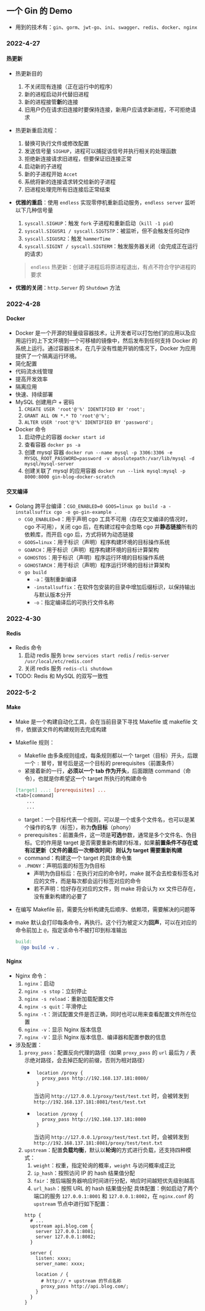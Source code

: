 ## 一个 Gin 的 Demo

- 用到的技术有：`gin`、`gorm`、`jwt-go`、`ini`、`swagger`、`redis`、`docker`、`nginx`

### 2022-4-27 

#### 热更新

- 热更新目的
  1. 不关闭现有连接（正在运行中的程序）
  2. 新的进程启动并代替旧进程
  3. 新的进程接管**新**的连接
  4. 旧用户仍在请求旧连接时要保持连接，新用户应请求新进程，不可拒绝请求
- 热更新重启流程：
  1. 替换可执行文件或修改配置
  2. 发送信号量 `SIGHUP`，进程可以捕捉该信号并执行相关的处理函数
  3. 拒绝新连接请求旧进程，但要保证旧连接正常
  4. 启动新的子进程
  5. 新的子进程开始 `Accet`
  6. 系统将新的连接请求转交给新的子进程
  7. 旧进程处理完所有旧连接后正常结束
- **优雅的重启**：使用 `endless` 实现零停机重新启动服务，`endless server` 监听以下几种信号量
  1. `syscall.SIGHUP`：触发 `fork` 子进程和重新启动（`kill -1 pid`）
  2. `syscall.SIGUSR1 / syscall.SIGTSTP`：被监听，但不会触发任何动作
  3. `syscall.SIGUSR2`：触发 `hammerTime`
  4. `syscall.SIGINT / syscall.SIGTERM`：触发服务器关闭（会完成正在运行的请求）

  > `endless` 热更新：创建子进程后将原进程退出，有点不符合守护进程的要求
  >
- **优雅的关闭**：`http.Server` 的 `Shutdown` 方法

### 2022-4-28

#### Docker

- Docker 是一个开源的轻量级容器技术，让开发者可以打包他们的应用以及应用运行的上下文环境到一个可移植的镜像中，然后发布到任何支持 Docker 的系统上运行。通过容器技术，在几乎没有性能开销的情况下，Docker 为应用提供了一个隔离运行环境。
- 简化配置
- 代码流水线管理
- 提高开发效率
- 隔离应用
- 快速、持续部署
- MySQL 创建用户 + 密码
  1. `CREATE USER 'root'@'%' IDENTIFIED BY 'root';`
  2. `GRANT ALL ON *.* TO 'root'@'%';`
  3. `ALTER USER 'root'@'%' IDENTIFIED BY 'password';`
- Docker 命令
  1. 启动停止的容器 `docker start id`
  2. 查看容器 `docker ps -a`
  3. 创建 mysql 容器 `docker run --name mysql -p 3306:3306 -e MYSQL_ROOT_PASSWORD=password -v absolutepath:/var/lib/mysql -d mysql/mysql-server`
  4. 创建关联了 mysql 的应用容器 `docker run --link mysql:mysql -p 8000:8000 gin-blog-docker-scratch`

#### 交叉编译

- Golang 跨平台编译：`CGO_ENABLED=0 GOOS=linux go build -a -installsuffix cgo -o go-gin-example .`
  - `CGO_ENABLED=0`：用于声明 cgo 工具不可用（存在交叉编译的情况时，cgo 不可用），关闭 cgo 后，在构建过程中会忽略 cgo 并**静态链接**所有的依赖库，而开启 cgo 后，方式将转为动态链接
  - `GOOS=linux`：用于标识（声明）程序构建环境的目标操作系统
  - `GOARCH`：用于标识（声明）程序构建环境的目标计算架构
  - `GOHOSTOS`：用于标识（声明）程序运行环境的目标操作系统
  - `GOHOSTARCH`：用于标识（声明）程序运行环境的目标计算架构
  - `go build`
    - `-a`：强制重新编译
    - `-installsuffix`：在软件包安装的目录中增加后缀标识，以保持输出与默认版本分开
    - `-o`：指定编译后的可执行文件名称

### 2022-4-30

#### Redis

- Redis 命令
  1. 启动 redis 服务 `brew services start redis` / `redis-server /usr/local/etc/redis.conf`
  2. 关闭 redis 服务 `redis-cli shutdown`
- TODO: Redis 和 MySQL 的双写一致性

### 2022-5-2

#### Make

- Make 是一个构建自动化工具，会在当前目录下寻找 Makefile 或 makefile 文件，依据该文件的构建规则去完成构建
- Makefile 规则：

  - Makefile 由多条规则组成，每条规则都以一个 target（目标）开头，后跟一个 `:` 冒号，冒号后是这一个目标的 prerequisites（前置条件）
  - 紧接着新的一行，**必须以一个 tab 作为开头**，后面跟随 command（命令），也就是你希望这一个 target 所执行的构建命令

  ```makefile
  [target] ...: [prerequisites] ...
  <tab>[command]
      ...
      ...
  ```

  - target：一个目标代表一个规则，可以是一个或多个文件名，也可以是某个操作的名字（标签），称为**伪目标**（phony）
  - prerequisites：前置条件，这一项是**可选**参数，通常是多个文件名、伪目标。它的作用是 target 是否需要重新构建的标准，如果**前置条件不存在或有过更新（文件的最后一次修改时间）则认为 target 需要重新构建**
  - command：构建这一个 target 的具体命令集
  - `.PHONY`：声明后面的标签为伪目标
    - 声明为伪目标后：在执行对应的命令时，make 就不会去检查标签名对应的文件，而是每次都会运行标签对应的命令
    - 若不声明：恰好存在对应的文件，则 make 将会认为 xx 文件已存在，没有重新构建的必要了
- 在编写 Makefile 前，需要先分析构建先后顺序、依赖项，需要解决的问题等
- make 默认会打印每条命令，再执行。这个行为被定义为**回声**，可以在对应的命令前加上 `@`，指定该命令不被打印到标准输出
  ```makefile
  build:
    @go build -v .
  ```

#### Nginx
- Nginx 命令：
  1. `nginx`：启动
  2. `nginx -s stop`：立刻停止
  3. `nginx -s reload`：重新加载配置文件
  4. `nginx -s quit`：平滑停止
  5. `nginx -t`：测试配置文件是否正确，同时也可以用来查看配置文件所在位置
  6. `nginx -v`：显示 Nginx 版本信息
  7. `nginx -V`：显示 Nginx 版本信息、编译器和配置参数的信息
- 涉及配置：
  1. `proxy_pass`：配置反向代理的路径（如果 `proxy_pass` 的 `url` 最后为 `/` 表示绝对路径，会去掉匹配的前缀，否则为相对路径）
       - ```nginx
          location /proxy {
            proxy_pass http://192.168.137.181:8080/
          }
          ```
          当访问 `http://127.0.0.1/proxy/test/test.txt` 时，会被转发到 `http://192.168.137.181:8081/test/test.txt`
       - ```nginx
          location /proxy {
            proxy_pass http://192.168.137.181:8080
          }
          ```
          当访问 `http://127.0.0.1/proxy/test/test.txt` 时，会被转发到 `http://192.168.137.181:8081/proxy/test/test.txt`
  2. `upstream`：配置**负载均衡**，默认以**轮询**的方式进行负载，还支持四种模式：
     1. `weight`：权重，指定轮询的概率，`weight` 与访问概率成正比
     2. `ip_hash`：按照访问 IP 的 hash 结果值分配
     3. `fair`：按后端服务器响应时间进行分配，响应时间越短优先级别越高
     4. `url_hash`：按照 URL 的 hash 结果值分配
    具体配置：例如启动了两个端口的服务 `127.0.0.1:8001` 和 `127.0.0.1:8002`，在 `nginx.conf` 的 `upstream` 节点中进行如下配置：
      ```nginx
      http {
        # ...
        upstream api.blog.com {
          server 127.0.0.1:8081;
          server 127.0.0.1:8082;
        }

        server {
          listen: xxxx;
          server_name: xxxx;

          location / {
            # http:// + upstream 的节点名称
            proxy_pass http://api.blog.com/;
          }
        }
      }
      ```